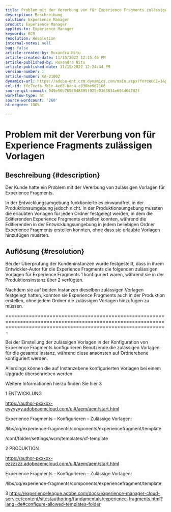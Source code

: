 ```yaml
---
title: Problem mit der Vererbung von für Experience Fragments zulässigen Vorlagen
description: Beschreibung
solution: Experience Manager
product: Experience Manager
applies-to: Experience Manager
keywords: KCS
resolution: Resolution
internal-notes: null
bug: false
article-created-by: Ruxandra Nitu
article-created-date: 11/15/2022 12:15:46 PM
article-published-by: Ruxandra Nitu
article-published-date: 11/15/2022 12:24:44 PM
version-number: 1
article-number: KA-21002
dynamics-url: https://adobe-ent.crm.dynamics.com/main.aspx?forceUCI=1&pagetype=entityrecord&etn=knowledgearticle&id=4220bf37-df64-ed11-9561-6045bd006079
exl-id: ffc7ecfb-fb1e-4c68-bac4-c830be967166
source-git-commit: 049e50b7655848805f925c0363834e604d64782f
workflow-type: ht
source-wordcount: '260'
ht-degree: 100%

---
```


# Problem mit der Vererbung von für Experience Fragments zulässigen Vorlagen

## Beschreibung {#description}


Der Kunde hatte ein Problem mit der Vererbung von zulässigen Vorlagen für Experience Fragments.

In der Entwicklungsumgebung funktionierte es einwandfrei, in der Produktionsumgebung jedoch nicht.
In der Produktionsumgebung mussten die erlaubten Vorlagen für jeden Ordner festgelegt werden, in dem die Editierenden Experience Fragments erstellen konnten, während die Editierenden in der Entwicklungsumgebung in jedem beliebigen Ordner Experience Fragments erstellen konnten, ohne dass sie erlaubte Vorlagen hinzufügen mussten.


## Auflösung {#resolution}


Bei der Überprüfung der Kundeninstanzen wurde festgestellt, dass in ihrem Entwickler-Autor für die Experience Fragments die folgenden zulässigen Vorlagen für Experience Fragments 1 konfiguriert waren, während sie in der Produktionsinstanz über 2 verfügten.

Nachdem sie auf beiden Instanzen dieselben zulässigen Vorlagen festgelegt hatten, konnten sie Experience Fragments auch in der Produktion erstellen, ohne jedem Ordner die zulässigen Vorlagen hinzufügen zu müssen.

===================================================================================================================================================================



Bei der Einstellung der zulässigen Vorlagen in der Konfiguration von Experience Fragments konfigurieren Benutzende die zulässigen Vorlagen für die gesamte Instanz, während diese ansonsten auf Ordnerebene konfiguriert werden.

Allerdings können die auf Instanzebene konfigurierten Vorlagen bei einem Upgrade überschrieben werden.

Weitere Informationen hierzu finden Sie hier 3



1 ENTWICKLUNG

https://author-pxxxxx-eyyyyyy.adobeaemcloud.com/ui#/aem/aem/start.html

Experience Fragments – Konfigurieren – Zulässige Vorlagen:

/libs/cq/experience-fragments/components/experiencefragment/template

/conf/folder/settings/wcm/templates/xf-template


2 PRODUKTION

https://author-pxxxxx-ezzzzzz.adobeaemcloud.com/ui#/aem/aem/start.html

Experience Fragments – Konfigurieren – Zulässige Vorlagen:

/libs/cq/experience-fragments/components/experiencefragment/template



3 https://experienceleague.adobe.com/docs/experience-manager-cloud-service/content/sites/authoring/fundamentals/experience-fragments.html?lang=de#configure-allowed-templates-folder
